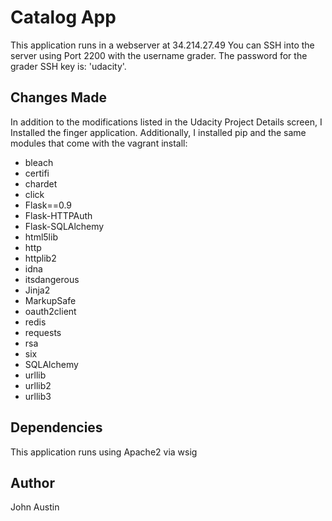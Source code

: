 # Catalog App

This application runs in a webserver at 34.214.27.49
You can SSH into the server using Port 2200 with the username grader.
The password for the grader SSH key is: 'udacity'.

## Changes Made
In addition to the modifications listed in the Udacity Project Details screen, I Installed the finger application.
Additionally, I installed pip and the same modules that come with the vagrant install:
* bleach
* certifi
* chardet
* click
* Flask==0.9
* Flask-HTTPAuth
* Flask-SQLAlchemy
* html5lib
* http
* httplib2
* idna
* itsdangerous
* Jinja2
* MarkupSafe
* oauth2client
* redis
* requests
* rsa
* six
* SQLAlchemy
* urllib
* urllib2
* urllib3

## Dependencies
This application runs using Apache2 via wsig

## Author
John Austin
